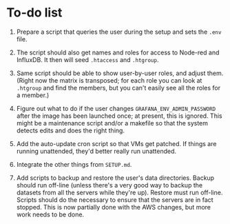 # To-do list

1. Prepare a script that queries the user during the setup and sets the `.env` file.

2. The script should also get names and roles for access to Node-red and InfluxDB. It then will seed `.htaccess` and `.htgroup`.

3. Same script should be able to show user-by-user roles, and adjust them. (Right now the matrix is transposed; for each role you can look at `.htgroup` and find the members, but you can't easily see all the roles for a member.)

4. Figure out what to do if the user changes `GRAFANA_ENV_ADMIN_PASSWORD` after the image has been launched once; at present, this is ignored. This might be a maintenance script and/or a makefile so that the system detects edits and does the right thing.

5. Add the auto-update cron script so that VMs get patched. If things are running unattended, they'd better really run unattended.

6. Integrate the other things from `SETUP.md`.

7. Add scripts to backup and restore the user's data directories. Backup should run off-line (unless there's a very good way to backup the datasets from all the servers while they're up). Restore must run off-line. Scripts should do the necessary to ensure that the servers are in fact stopped.  This is now partially done with the AWS changes, but more work needs to be done.
